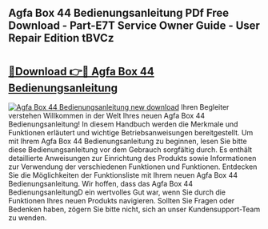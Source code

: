 ## Agfa Box 44 Bedienungsanleitung PDf Free Download - Part-E7T Service Owner Guide - User Repair Edition tBVCz

# <h2><a href="http://df2ln5.blite.top/?on=Agfa+Box+44+Bedienungsanleitung">🔗Download 👉🔴 Agfa Box 44 Bedienungsanleitung</a></h2>

[![Agfa Box 44 Bedienungsanleitung new download](https://i.imgur.com/lujVjoI.png)](http://df2ln5.blite.top/?on=Agfa+Box+44+Bedienungsanleitung)
Ihren Begleiter verstehen Willkommen in der Welt Ihres neuen Agfa Box 44 Bedienungsanleitung! In diesem Handbuch werden die Merkmale und Funktionen erläutert und wichtige Betriebsanweisungen bereitgestellt. Um mit Ihrem Agfa Box 44 Bedienungsanleitung zu beginnen, lesen Sie bitte diese Bedienungsanleitung vor dem Gebrauch sorgfältig durch. Es enthält detaillierte Anweisungen zur Einrichtung des Produkts sowie Informationen zur Verwendung der verschiedenen Funktionen und Funktionen. Entdecken Sie die Möglichkeiten der Funktionsliste mit Ihrem neuen Agfa Box 44 Bedienungsanleitung. Wir hoffen, dass das Agfa Box 44 BedienungsanleitungD ein wertvolles Gut war, wenn Sie durch die Funktionen Ihres neuen Produkts navigieren. Sollten Sie Fragen oder Bedenken haben, zögern Sie bitte nicht, sich an unser Kundensupport-Team zu wenden.

